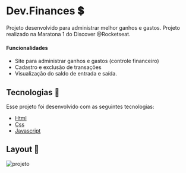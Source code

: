 # Dev.Finances 💲
Projeto desenvolvido para administrar melhor ganhos e gastos. Projeto realizado na Maratona 1 do Discover @Rocketseat.

#### Funcionalidades
* Site para administrar ganhos e gastos (controle financeiro)
* Cadastro e exclusão de transações
* Visualização do saldo de entrada e saída.

## Tecnologias 🚀
Esse projeto foi desenvolvido com as seguintes tecnologias:

- [Html](https://pt.wikipedia.org/wiki/HTML)
- [Css](https://pt.wikipedia.org/wiki/Cascading_Style_Sheets)
- [Javascript](https://pt.wikipedia.org/wiki/JavaScript)

## Layout 🚧
![projeto](https://user-images.githubusercontent.com/98700610/155888757-ec72630c-370b-473e-96ee-1df366a3aa42.png)
